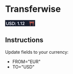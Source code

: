 # Transferwise

![Transferwise](https://github.com/EliFuzz/raindrops/raw/master/transferwise/transferwise.jpg)

## Instructions

Update fields to your currency:

- FROM="EUR"
- TO="USD"
